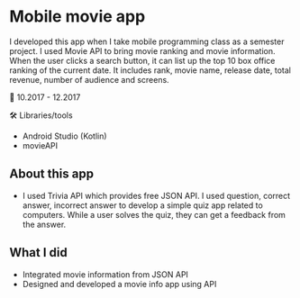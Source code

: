 # Mobile movie app

I developed this app when I take mobile programming class as a semester project. I used Movie API to bring movie ranking and movie information. When the user clicks a search button, it can list up the top 10 box office ranking of the current date. It includes rank, movie name, release date, total revenue, number of audience and screens.


📅 10.2017 - 12.2017

🛠 Libraries/tools

* Android Studio (Kotlin)
* movieAPI


## About this app

* I used Trivia API which provides free JSON API. I used question, correct answer, incorrect answer to develop a simple quiz app related to computers. While a user solves the quiz, they can get a feedback from the answer.

## What I did

* Integrated movie information from JSON API
* Designed and developed a movie info app using API
